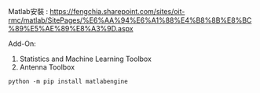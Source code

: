 Matlab安裝 : https://fengchia.sharepoint.com/sites/oit-rmc/matlab/SitePages/%E6%AA%94%E6%A1%88%E4%B8%8B%E8%BC%89%E5%AE%89%E8%A3%9D.aspx

Add-On:
1.  Statistics and Machine Learning Toolbox
2.  Antenna Toolbox

```
python -m pip install matlabengine 
```